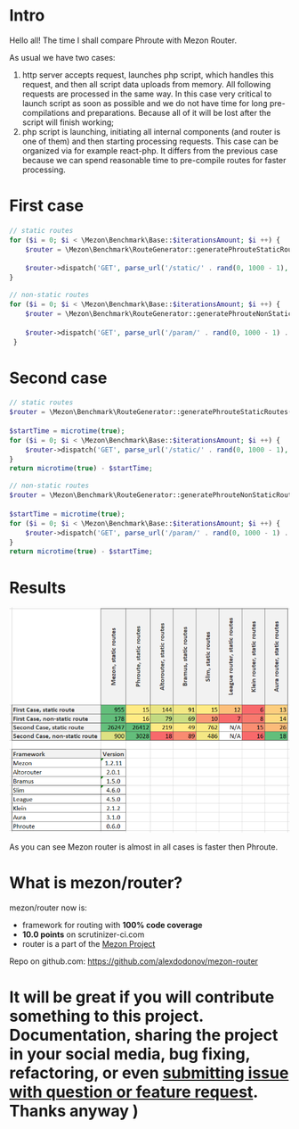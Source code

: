 # Intro

Hello all! The time I shall compare Phroute with Mezon Router.

As usual we have two cases:

1. http server accepts request, launches php script, which handles this request, and then all script data uploads from memory. All following requests are processed in the same way. In this case very critical to launch script as soon as possible and we do not have time for long pre-compilations and preparations. Because all of it will be lost after the script will finish working;
2. php script is launching, initiating all internal components (and router is one of them) and then starting processing requests. This case can be organized via for example react-php. It differs from the previous case because we can spend reasonable time to pre-compile routes for faster processing.

# First case

```php
// static routes
for ($i = 0; $i < \Mezon\Benchmark\Base::$iterationsAmount; $i ++) {
    $router = \Mezon\Benchmark\RouteGenerator::generatePhrouteStaticRoutes(1000);

    $router->dispatch('GET', parse_url('/static/' . rand(0, 1000 - 1), PHP_URL_PATH));
}
```

```php
// non-static routes
for ($i = 0; $i < \Mezon\Benchmark\Base::$iterationsAmount; $i ++) {
    $router = \Mezon\Benchmark\RouteGenerator::generatePhrouteNonStaticRoutes(1000);

    $router->dispatch('GET', parse_url('/param/' . rand(0, 1000 - 1) . '/1', PHP_URL_PATH));
 }
```

# Second case

```php
// static routes
$router = \Mezon\Benchmark\RouteGenerator::generatePhrouteStaticRoutes(1000);

$startTime = microtime(true);
for ($i = 0; $i < \Mezon\Benchmark\Base::$iterationsAmount; $i ++) {
    $router->dispatch('GET', parse_url('/static/' . rand(0, 1000 - 1), PHP_URL_PATH));
}
return microtime(true) - $startTime;
```

```php
// non-static routes
$router = \Mezon\Benchmark\RouteGenerator::generatePhrouteNonStaticRoutes(1000);

$startTime = microtime(true);
for ($i = 0; $i < \Mezon\Benchmark\Base::$iterationsAmount; $i ++) {
    $router->dispatch('GET', parse_url('/param/' . rand(0, 1000 - 1) . '/1', PHP_URL_PATH));
}
return microtime(true) - $startTime;
```

# Results

![table](./images/table-phroute.png)

As you can see Mezon router is almost in all cases is faster then Phroute.

# What is mezon/router?

mezon/router now is:

- framework for routing with **100% code coverage**
- **10.0 points** on scrutinizer-ci.com
- router is a part of the [Mezon Project](https://github.com/alexdodonov/mezon)

Repo on github.com: https://github.com/alexdodonov/mezon-router

# It will be great if you will contribute something to this project. Documentation, sharing the project in your social media, bug fixing, refactoring, or even **[submitting issue with question or feature request](https://github.com/alexdodonov/mezon-router/issues)**. Thanks anyway )